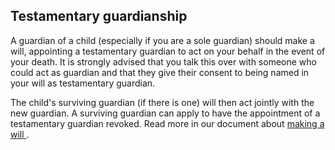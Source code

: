 ##  Testamentary guardianship

A guardian of a child (especially if you are a sole guardian) should make a
will, appointing a testamentary guardian to act on your behalf in the event of
your death. It is strongly advised that you talk this over with someone who
could act as guardian and that they give their consent to being named in your
will as testamentary guardian.

The child's surviving guardian (if there is one) will then act jointly with
the new guardian. A surviving guardian can apply to have the appointment of a
testamentary guardian revoked. Read more in our document about [ making a will
](https://www.citizensinformation.ie/en/death/before-a-death/making-a-will/) .
